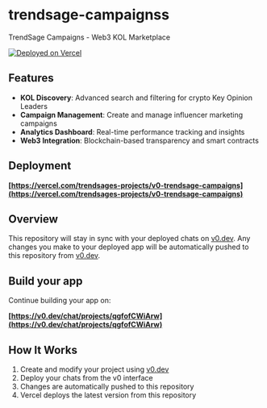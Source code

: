 # trendsage-campaignss

TrendSage Campaigns - Web3 KOL Marketplace

[![Deployed on Vercel](https://img.shields.io/badge/Deployed%20on-Vercel-black?style=for-the-badge&logo=vercel)](https://vercel.com/trendsages-projects/v0-trendsage-campaigns)

## Features

- **KOL Discovery**: Advanced search and filtering for crypto Key Opinion Leaders
- **Campaign Management**: Create and manage influencer marketing campaigns  
- **Analytics Dashboard**: Real-time performance tracking and insights
- **Web3 Integration**: Blockchain-based transparency and smart contracts

## Deployment

**[https://vercel.com/trendsages-projects/v0-trendsage-campaigns](https://vercel.com/trendsages-projects/v0-trendsage-campaigns)**

## Overview

This repository will stay in sync with your deployed chats on [v0.dev](https://v0.dev).
Any changes you make to your deployed app will be automatically pushed to this repository from [v0.dev](https://v0.dev).

## Build your app

Continue building your app on:

**[https://v0.dev/chat/projects/qgfofCWiArw](https://v0.dev/chat/projects/qgfofCWiArw)**

## How It Works

1. Create and modify your project using [v0.dev](https://v0.dev)
2. Deploy your chats from the v0 interface
3. Changes are automatically pushed to this repository
4. Vercel deploys the latest version from this repository
